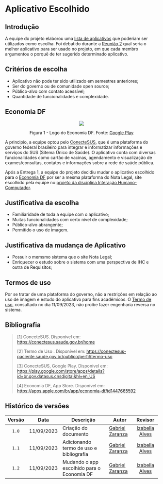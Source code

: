 # Aplicativo Escolhido

## Introdução

A equipe do projeto elaborou uma [lista de aplicativos](https://github.com/Requisitos-de-Software/2023.2-ConecteSUS/blob/main/docs/planejamento%20do%20projeto/lista-apps-avaliados.md) que poderiam ser utilizados como escolha. Foi debatido durante a [Reunião 2](https://github.com/Requisitos-de-Software/2023.2-ConecteSUS/blob/main/docs/atas/Reunião%202%20-%2005.09.2023.md) qual seria o melhor aplicativo para ser usado no projeto, em que cada membro argumentou o porquê de ter sugerido determinado aplicativo. 
## Critérios de escolha
  - Aplicativo não pode ter sido utilizado em semestres anteriores;
  - Ser do governo ou de comunidade open source;
  - Público-alvo com contato acessível;
  - Quantidade de funcionalidades e complexidade.
 
## Economia DF
<div align="center">
<img src="https://github.com/Requisitos-de-Software/2023.2-Economia-DF/blob/main/docs/imagens/economia%20df%20icone.png">
  
  Figura 1 - Logo do Economia DF. Fonte: [Google Play](https://play.google.com/store/apps/details?id=br.gov.df.fazenda.sefacil&hl=pt_BR)
</div>





A principio, a equipe optou pelo [ConecteSUS](https://play.google.com/store/apps/details?id=br.gov.datasus.cnsdigital&hl=pt_BR&gl=US), que é uma plataforma do governo federal brasileiro para integrar e informatizar informações e serviços do SUS (Sitema Único de Saúde). O aplicativo conta com diversas funcionalidades como cartão de vacinas, agendamento e visualização de exames/consultas, contatos e informações sobre a rede de saúde pública. 

Após a Entrega 1, a equipe do projeto decidiu mudar o aplicativo escolhido para o [Economia DF](https://play.google.com/store/apps/details?id=br.gov.df.fazenda.sefacil&hl=pt_BR) por ser a mesma plataforma do Nota Legal, site escolhido pela equipe no [projeto da disciplina Interação Humano-Computador](https://interacao-humano-computador.github.io/2023.2-NotaLegal/). 

## Justificativa da escolha 
 - Familiaridade de toda a equipe com o aplicativo;
 - Muitas funcionalidades com certo nível de complexidade;
 - Público-alvo abrangente;
 - Permitido o uso de imagem.

 ## Justificativa da mudança de Aplicativo
 - Possuir o memsmo sistema que o site Nota Legal;
 - Enriquecer o estudo sobre o sistema com uma perspectiva de IHC e outra de Requisitos;

 
## Termos de uso

Por se tratar de uma plataforma do governo, não a restrições em relação ao uso de imagem e estudo do aplicativo para fins acadêmicos. O [Termo de uso](https://github.com/Requisitos-de-Software/2023.2-ConecteSUS/blob/main/docs/imagens/Termo_de_Uso_ConecteSUS(11.09.23).pdf), consultado no dia 11/09/2023, não proíbe fazer engenharia reversa no sistema. 

## Bibliografia

> [1] ConecteSUS. Disponível em: https://conectesus.saude.gov.br/home
>
> [2] Termo de Uso . Disponível em: https://conectesus-paciente.saude.gov.br/publico/perfil/termo-uso
>
> [3] ConecteSUS, Google Play. Disponível em: https://play.google.com/store/apps/details?id=br.gov.datasus.cnsdigital&hl=en_US
>
> [4] Economia DF, App Store. Disponível em: https://apps.apple.com/br/app/economia-df/id1447665592

##  Histórico de versões
|Versão|Data|Descrição|Autor|Revisor|
|:----:|----|---------|-----|:-------:|
|`1.0`|11/09/2023|Criação do documento|[Gabriel Zaranza](https://github.com/GZaranza) |[Izabella Alves](https://github.com/izabellaalves)|
|`1.1`|11/09/2023|Adicionando termo de uso e bibliografia|[Gabriel Zaranza](https://github.com/GZaranza) |[Izabella Alves](https://github.com/izabellaalves)|
|`1.2`|11/09/2023|Mudando o app escolhido para o Economia DF|[Gabriel Zaranza](https://github.com/GZaranza) |[Izabella Alves](https://github.com/izabellaalves)|
